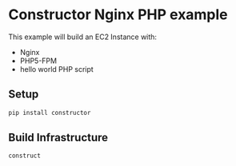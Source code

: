 # Constructor Nginx PHP example


This example will build an EC2 Instance with:

 * Nginx
 * PHP5-FPM
 * hello world PHP script

## Setup

```sh
pip install constructor
```

## Build Infrastructure

```sh
construct
```